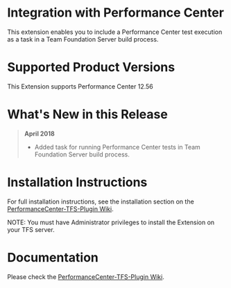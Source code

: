# Integration with Performance Center

This extension enables you to include a Performance Center test execution as a task in a Team Foundation Server build process. 

# Supported Product Versions

This Extension supports Performance Center 12.56

# What's New in this Release

> **April 2018**
> - Added task for running Performance Center tests in Team Foundation Server build process.

# Installation Instructions

For full installation instructions, see the installation section on the [PerformanceCenter-TFS-Plugin Wiki](https://github.com/MicroFocus/PerformanceCenter-TFS-Plugin/wiki).

NOTE: You must have Administrator privileges to install the Extension on your TFS server.

# Documentation

Please check the [PerformanceCenter-TFS-Plugin Wiki](https://github.com/MicroFocus/PerformanceCenter-TFS-Plugin/wiki).
